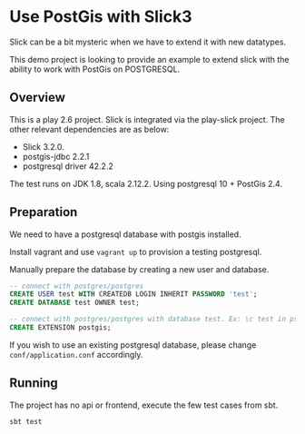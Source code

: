 # Use PostGis with Slick3

Slick can be a bit mysteric when we have to extend it with new datatypes.

This demo project is looking to provide an example to extend slick with
the ability to work with PostGis on POSTGRESQL.


## Overview

This is a play 2.6 project. Slick is integrated via the play-slick project.
The other relevant dependencies are as below:

- Slick 3.2.0.
- postgis-jdbc 2.2.1
- postgresql driver 42.2.2

The test runs on JDK 1.8, scala 2.12.2. Using postgresql 10 + PostGis 2.4.

## Preparation

We need to have a postgresql database with postgis installed.

Install vagrant and use `vagrant up` to provision a testing postgresql.

Manually prepare the database by creating a new user and database.

```sql
-- connect with postgres/postgres
CREATE USER test WITH CREATEDB LOGIN INHERIT PASSWORD 'test';
CREATE DATABASE test OWNER test;

-- connect with postgres/postgres with database test. Ex: \c test in psql
CREATE EXTENSION postgis;
```

If you wish to use an existing postgresql database, please change
`conf/application.conf` accordingly.

## Running

The project has no api or frontend, execute the few test cases from sbt.

```
sbt test
```